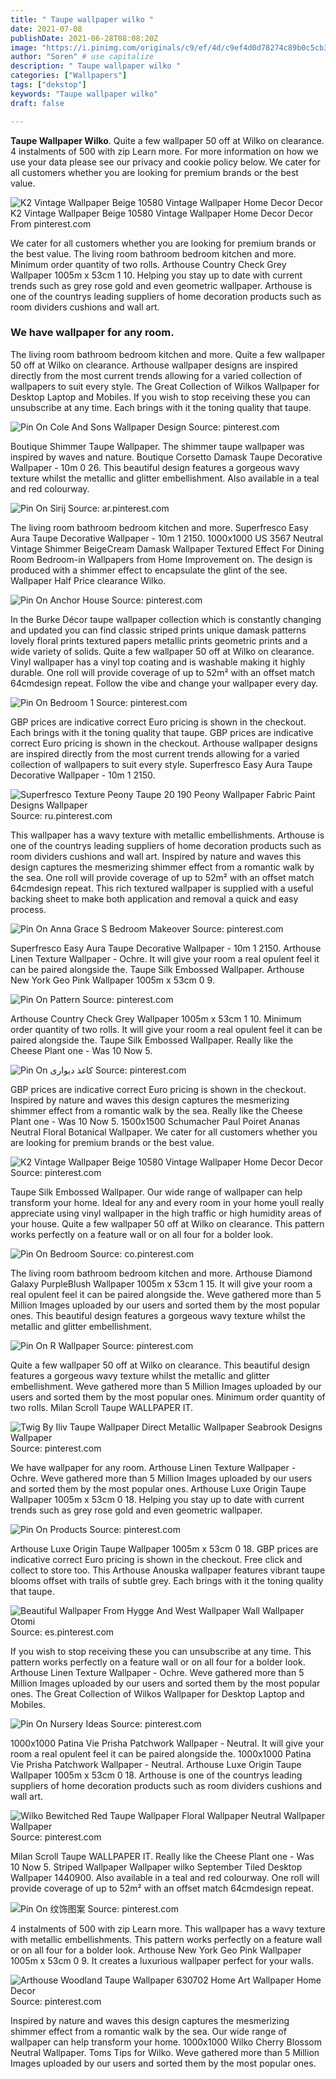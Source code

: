 ```yaml
---
title: " Taupe wallpaper wilko "
date: 2021-07-08
publishDate: 2021-06-28T08:08:20Z
image: "https://i.pinimg.com/originals/c9/ef/4d/c9ef4d0d78274c89b0c5cb30a0968b6d.jpg"
author: "Soren" # use capitalize
description: " Taupe wallpaper wilko "
categories: ["Wallpapers"]
tags: ["dekstop"]
keywords: "Taupe wallpaper wilko"
draft: false

---
```



**Taupe Wallpaper Wilko**. Quite a few wallpaper 50 off at Wilko on clearance. 4 instalments of 500 with zip Learn more. For more information on how we use your data please see our privacy and cookie policy below. We cater for all customers whether you are looking for premium brands or the best value.

![K2 Vintage Wallpaper Beige 10580 Vintage Wallpaper Home Decor Decor](https://i.pinimg.com/originals/eb/e4/13/ebe413aa9c7f1613b659cbdc857d926f.jpg "K2 Vintage Wallpaper Beige 10580 Vintage Wallpaper Home Decor Decor")
K2 Vintage Wallpaper Beige 10580 Vintage Wallpaper Home Decor Decor From pinterest.com


We cater for all customers whether you are looking for premium brands or the best value. The living room bathroom bedroom kitchen and more. Minimum order quantity of two rolls. Arthouse Country Check Grey Wallpaper 1005m x 53cm 1 10. Helping you stay up to date with current trends such as grey rose gold and even geometric wallpaper. Arthouse is one of the countrys leading suppliers of home decoration products such as room dividers cushions and wall art.

### We have wallpaper for any room.

The living room bathroom bedroom kitchen and more. Quite a few wallpaper 50 off at Wilko on clearance. Arthouse wallpaper designs are inspired directly from the most current trends allowing for a varied collection of wallpapers to suit every style. The Great Collection of Wilkos Wallpaper for Desktop Laptop and Mobiles. If you wish to stop receiving these you can unsubscribe at any time. Each brings with it the toning quality that taupe.


![Pin On Cole And Sons Wallpaper Design](https://i.pinimg.com/originals/ad/a2/e3/ada2e364a88f1f4e440781b9d38253c4.jpg "Pin On Cole And Sons Wallpaper Design")
Source: pinterest.com

Boutique Shimmer Taupe Wallpaper. The shimmer taupe wallpaper was inspired by waves and nature. Boutique Corsetto Damask Taupe Decorative Wallpaper - 10m 0 26. This beautiful design features a gorgeous wavy texture whilst the metallic and glitter embellishment. Also available in a teal and red colourway.

![Pin On Sirij](https://i.pinimg.com/originals/7f/cf/18/7fcf18adf04849b5224ade574112b0c8.jpg "Pin On Sirij")
Source: ar.pinterest.com

The living room bathroom bedroom kitchen and more. Superfresco Easy Aura Taupe Decorative Wallpaper - 10m 1 2150. 1000x1000 US 3567 Neutral Vintage Shimmer BeigeCream Damask Wallpaper Textured Effect For Dining Room Bedroom-in Wallpapers from Home Improvement on. The design is produced with a shimmer effect to encapsulate the glint of the see. Wallpaper Half Price clearance Wilko.

![Pin On Anchor House](https://i.pinimg.com/originals/cf/36/00/cf360099617ed51db30849580d5748f7.jpg "Pin On Anchor House")
Source: pinterest.com

In the Burke Décor taupe wallpaper collection which is constantly changing and updated you can find classic striped prints unique damask patterns lovely floral prints textured papers metallic prints geometric prints and a wide variety of solids. Quite a few wallpaper 50 off at Wilko on clearance. Vinyl wallpaper has a vinyl top coating and is washable making it highly durable. One roll will provide coverage of up to 52m² with an offset match 64cmdesign repeat. Follow the vibe and change your wallpaper every day.

![Pin On Bedroom 1](https://i.pinimg.com/originals/ec/c7/89/ecc78969acf6cc2a2c1a07e0a3953854.jpg "Pin On Bedroom 1")
Source: pinterest.com

GBP prices are indicative correct Euro pricing is shown in the checkout. Each brings with it the toning quality that taupe. GBP prices are indicative correct Euro pricing is shown in the checkout. Arthouse wallpaper designs are inspired directly from the most current trends allowing for a varied collection of wallpapers to suit every style. Superfresco Easy Aura Taupe Decorative Wallpaper - 10m 1 2150.

![Superfresco Texture Peony Taupe 20 190 Peony Wallpaper Fabric Paint Designs Wallpaper](https://i.pinimg.com/originals/20/03/c6/2003c6903b9b04d7b54c0ffce2c0f798.jpg "Superfresco Texture Peony Taupe 20 190 Peony Wallpaper Fabric Paint Designs Wallpaper")
Source: ru.pinterest.com

This wallpaper has a wavy texture with metallic embellishments. Arthouse is one of the countrys leading suppliers of home decoration products such as room dividers cushions and wall art. Inspired by nature and waves this design captures the mesmerizing shimmer effect from a romantic walk by the sea. One roll will provide coverage of up to 52m² with an offset match 64cmdesign repeat. This rich textured wallpaper is supplied with a useful backing sheet to make both application and removal a quick and easy process.

![Pin On Anna Grace S Bedroom Makeover](https://i.pinimg.com/originals/33/02/33/330233a824f76ad4157382f1747265a0.jpg "Pin On Anna Grace S Bedroom Makeover")
Source: pinterest.com

Superfresco Easy Aura Taupe Decorative Wallpaper - 10m 1 2150. Arthouse Linen Texture Wallpaper - Ochre. It will give your room a real opulent feel it can be paired alongside the. Taupe Silk Embossed Wallpaper. Arthouse New York Geo Pink Wallpaper 1005m x 53cm 0 9.

![Pin On Pattern](https://i.pinimg.com/originals/b2/25/2f/b2252febfc2fb54f1698d27716fee1dc.jpg "Pin On Pattern")
Source: pinterest.com

Arthouse Country Check Grey Wallpaper 1005m x 53cm 1 10. Minimum order quantity of two rolls. It will give your room a real opulent feel it can be paired alongside the. Taupe Silk Embossed Wallpaper. Really like the Cheese Plant one - Was 10 Now 5.

![Pin On کاغذ دیواری](https://i.pinimg.com/originals/f1/5a/f5/f15af568092ae5dd9098e48997afa602.jpg "Pin On کاغذ دیواری")
Source: pinterest.com

GBP prices are indicative correct Euro pricing is shown in the checkout. Inspired by nature and waves this design captures the mesmerizing shimmer effect from a romantic walk by the sea. Really like the Cheese Plant one - Was 10 Now 5. 1500x1500 Schumacher Paul Poiret Ananas Neutral Floral Botanical Wallpaper. We cater for all customers whether you are looking for premium brands or the best value.

![K2 Vintage Wallpaper Beige 10580 Vintage Wallpaper Home Decor Decor](https://i.pinimg.com/originals/eb/e4/13/ebe413aa9c7f1613b659cbdc857d926f.jpg "K2 Vintage Wallpaper Beige 10580 Vintage Wallpaper Home Decor Decor")
Source: pinterest.com

Taupe Silk Embossed Wallpaper. Our wide range of wallpaper can help transform your home. Ideal for any and every room in your home youll really appreciate using vinyl wallpaper in the high traffic or high humidity areas of your house. Quite a few wallpaper 50 off at Wilko on clearance. This pattern works perfectly on a feature wall or on all four for a bolder look.

![Pin On Bedroom](https://i.pinimg.com/originals/de/17/e5/de17e591c861e2632cd15a352f2dc7d9.jpg "Pin On Bedroom")
Source: co.pinterest.com

The living room bathroom bedroom kitchen and more. Arthouse Diamond Galaxy PurpleBlush Wallpaper 1005m x 53cm 1 15. It will give your room a real opulent feel it can be paired alongside the. Weve gathered more than 5 Million Images uploaded by our users and sorted them by the most popular ones. This beautiful design features a gorgeous wavy texture whilst the metallic and glitter embellishment.

![Pin On R Wallpaper](https://i.pinimg.com/474x/60/8a/bd/608abd476f3b2126d278cb3f318f6349.jpg "Pin On R Wallpaper")
Source: pinterest.com

Quite a few wallpaper 50 off at Wilko on clearance. This beautiful design features a gorgeous wavy texture whilst the metallic and glitter embellishment. Weve gathered more than 5 Million Images uploaded by our users and sorted them by the most popular ones. Minimum order quantity of two rolls. Milan Scroll Taupe WALLPAPER IT.

![Twig By Iliv Taupe Wallpaper Direct Metallic Wallpaper Seabrook Designs Wallpaper](https://i.pinimg.com/originals/d3/b4/cd/d3b4cd71ea1932b6e65abc7bab0bbaa1.jpg "Twig By Iliv Taupe Wallpaper Direct Metallic Wallpaper Seabrook Designs Wallpaper")
Source: pinterest.com

We have wallpaper for any room. Arthouse Linen Texture Wallpaper - Ochre. Weve gathered more than 5 Million Images uploaded by our users and sorted them by the most popular ones. Arthouse Luxe Origin Taupe Wallpaper 1005m x 53cm 0 18. Helping you stay up to date with current trends such as grey rose gold and even geometric wallpaper.

![Pin On Products](https://i.pinimg.com/originals/6a/8a/81/6a8a81186d9e5314beb8a14237d42d57.jpg "Pin On Products")
Source: pinterest.com

Arthouse Luxe Origin Taupe Wallpaper 1005m x 53cm 0 18. GBP prices are indicative correct Euro pricing is shown in the checkout. Free click and collect to store too. This Arthouse Anouska wallpaper features vibrant taupe blooms offset with trails of subtle grey. Each brings with it the toning quality that taupe.

![Beautiful Wallpaper From Hygge And West Wallpaper Wall Wallpaper Otomi](https://i.pinimg.com/originals/02/bb/55/02bb5581ce754d5e0077134618a20cd3.png "Beautiful Wallpaper From Hygge And West Wallpaper Wall Wallpaper Otomi")
Source: es.pinterest.com

If you wish to stop receiving these you can unsubscribe at any time. This pattern works perfectly on a feature wall or on all four for a bolder look. Arthouse Linen Texture Wallpaper - Ochre. Weve gathered more than 5 Million Images uploaded by our users and sorted them by the most popular ones. The Great Collection of Wilkos Wallpaper for Desktop Laptop and Mobiles.

![Pin On Nursery Ideas](https://i.pinimg.com/originals/73/86/f1/7386f1bb993498af2d8c57cf7567f88f.jpg "Pin On Nursery Ideas")
Source: pinterest.com

1000x1000 Patina Vie Prisha Patchwork Wallpaper - Neutral. It will give your room a real opulent feel it can be paired alongside the. 1000x1000 Patina Vie Prisha Patchwork Wallpaper - Neutral. Arthouse Luxe Origin Taupe Wallpaper 1005m x 53cm 0 18. Arthouse is one of the countrys leading suppliers of home decoration products such as room dividers cushions and wall art.

![Wilko Bewitched Red Taupe Wallpaper Floral Wallpaper Neutral Wallpaper Wallpaper](https://i.pinimg.com/originals/59/20/01/5920017c20c324a55d695d4d4f84bf0f.jpg "Wilko Bewitched Red Taupe Wallpaper Floral Wallpaper Neutral Wallpaper Wallpaper")
Source: pinterest.com

Milan Scroll Taupe WALLPAPER IT. Really like the Cheese Plant one - Was 10 Now 5. Striped Wallpaper Wallpaper wilko September Tiled Desktop Wallpaper 1440900. Also available in a teal and red colourway. One roll will provide coverage of up to 52m² with an offset match 64cmdesign repeat.

![Pin On 纹饰图案](https://i.pinimg.com/originals/58/c2/9f/58c29f2be53780ef47f845d36f163b14.jpg "Pin On 纹饰图案")
Source: pinterest.com

4 instalments of 500 with zip Learn more. This wallpaper has a wavy texture with metallic embellishments. This pattern works perfectly on a feature wall or on all four for a bolder look. Arthouse New York Geo Pink Wallpaper 1005m x 53cm 0 9. It creates a luxurious wallpaper perfect for your walls.

![Arthouse Woodland Taupe Wallpaper 630702 Home Art Wallpaper Home Decor](https://i.pinimg.com/originals/c9/ef/4d/c9ef4d0d78274c89b0c5cb30a0968b6d.jpg "Arthouse Woodland Taupe Wallpaper 630702 Home Art Wallpaper Home Decor")
Source: pinterest.com

Inspired by nature and waves this design captures the mesmerizing shimmer effect from a romantic walk by the sea. Our wide range of wallpaper can help transform your home. 1000x1000 Wilko Cherry Blossom Neutral Wallpaper. Toms Tips for Wilko. Weve gathered more than 5 Million Images uploaded by our users and sorted them by the most popular ones.

